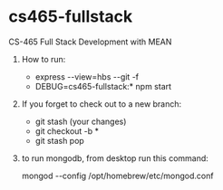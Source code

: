 # cs465-fullstack
CS-465 Full Stack Development with MEAN

1. How to run: 
    - express --view=hbs --git -f
    - DEBUG=cs465-fullstack:* npm start

2. If you forget to check out to a new branch:
    - git stash (your changes)
    - git checkout -b *
    - git stash pop

3. to run mongodb, from desktop run this command:

    mongod --config /opt/homebrew/etc/mongod.conf
